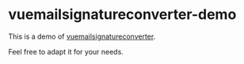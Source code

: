 # vuemailsignatureconverter-demo

This is a demo of [vuemailsignatureconverter](https://github.com/magma-design-studio/vuemailsignatureconverter).

Feel free to adapt it for your needs.